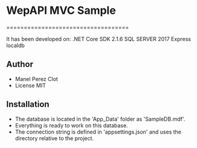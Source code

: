 # WepAPI MVC Sample

===================================

It has been developed on:
	.NET Core SDK 2.1.6
	SQL SERVER 2017 Express localdb

Author
------

- Manel Perez Clot
- License MIT

Installation
------------

- The database is located in the 'App_Data' folder as 'SampleDB.mdf'.
- Everything is ready to work on this database.
- The connection string is defined in 'appsettings.json' and uses the directory relative to the project.

